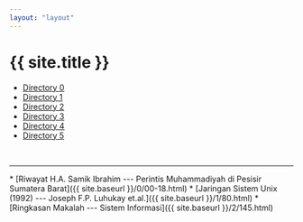 ```yaml
---
layout: "layout"
---
```

# {{ site.title }}
* [Directory 0](0/)
* [Directory 1](1/)
* [Directory 2](2/)
* [Directory 3](3/)
* [Directory 4](4/)
* [Directory 5](5/)
<br>
<hr>
* [Riwayat H.A. Samik Ibrahim --- Perintis Muhammadiyah di Pesisir Sumatera Barat]({{ site.baseurl }}/0/00-18.html)
* [Jaringan Sistem Unix (1992) --- Joseph F.P. Luhukay et.al.]({{ site.baseurl }}/1/80.html)
* [Ringkasan Makalah --- Sistem Informasi]({{ site.baseurl }}/2/145.html)

